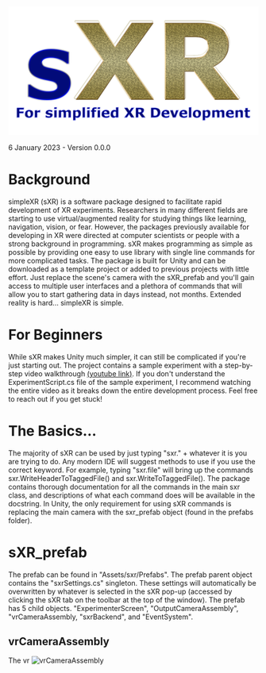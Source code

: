 ![sXR Logo](https://github.com/unity-sXR/sXR/blob/master/Assets/sxr/Resources/sxrlogo.png)

6 January 2023 - Version 0.0.0

# Background
simpleXR (sXR) is a software package designed to facilitate rapid development of XR experiments. Researchers in many different fields are starting to use virtual/augmented reality for studying things like learning, navigation, vision, or fear. However, the packages previously available for developing in XR were directed at computer scientists or people with a strong background in programming. sXR makes programming as simple as possible by providing one easy to use library with single line commands for more complicated tasks. The package is built for Unity and can be downloaded as a template project or added to previous projects with little effort. Just replace the scene's camera with the sXR_prefab and you'll gain access to multiple user interfaces and a plethora of commands that will allow you to start gathering data in days instead, not months. Extended reality is hard...  simpleXR is simple.

# For Beginners
While sXR makes Unity much simpler, it can still be complicated if you're just starting out. The project contains a sample experiment with a step-by-step video walkthrough [(youtube link)](https://youtu.be/NZE6ZiD2sPA). If you don't understand the ExperimentScript.cs file of the sample experiment, I recommend watching the entire video as it breaks down the entire development process. Feel free to reach out if you get stuck!

# The Basics...
The majority of sXR can be used by just typing "sxr." + whatever it is you are trying to do. Any modern IDE will suggest methods to use if you use the correct keyword. For example, typing "sxr.file" will bring up the commands sxr.WriteHeaderToTaggedFile() and sxr.WriteToTaggedFile(). The package contains thorough documentation for all the commands in the main sxr class, and descriptions of what each command does will be available in the docstring. In Unity, the only requirement for using sXR commands is replacing the main camera with the sxr_prefab object (found in the prefabs folder). 

# sXR_prefab
The prefab can be found in "Assets/sxr/Prefabs". The prefab parent object contains the "sxrSettings.cs" singleton. These settings will automatically be overwritten by whatever is selected in the sXR pop-up (accessed by clicking the sXR tab on the toolbar at the top of the window). The prefab has 5 child objects. "ExperimenterScreen", "OutputCameraAssembly", "vrCameraAssembly, "sxrBackend", and "EventSystem".  

## vrCameraAssembly
The vr
![vrCameraAssembly](https://github.com/unity-sXR/ReadmeImages/blob/main/vrCameraAssembly.png)
